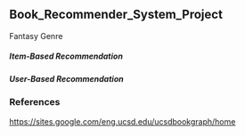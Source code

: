 ## Book_Recommender_System_Project

Fantasy Genre

##### Item-Based Recommendation
##### User-Based Recommendation


### References
https://sites.google.com/eng.ucsd.edu/ucsdbookgraph/home


